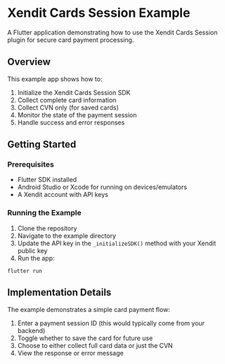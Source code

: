# Xendit Cards Session Example

A Flutter application demonstrating how to use the Xendit Cards Session plugin for secure card payment processing.

## Overview

This example app shows how to:

1. Initialize the Xendit Cards Session SDK
2. Collect complete card information
3. Collect CVN only (for saved cards)
4. Monitor the state of the payment session
5. Handle success and error responses

## Getting Started

### Prerequisites

- Flutter SDK installed
- Android Studio or Xcode for running on devices/emulators
- A Xendit account with API keys

### Running the Example

1. Clone the repository
2. Navigate to the example directory
3. Update the API key in the `_initializeSDK()` method with your Xendit public key
4. Run the app:

```
flutter run
```

## Implementation Details

The example demonstrates a simple card payment flow:

1. Enter a payment session ID (this would typically come from your backend)
2. Toggle whether to save the card for future use
3. Choose to either collect full card data or just the CVN
4. View the response or error message